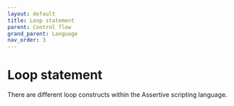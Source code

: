 ```yaml
---
layout: default
title: Loop statement
parent: Control flow
grand_parent: Language
nav_order: 3
---
```


# Loop statement
There are different loop constructs within the Assertive scripting language.
